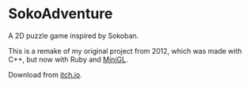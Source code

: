 # SokoAdventure

A 2D puzzle game inspired by Sokoban.

This is a remake of my original project from 2012, which was made with C++, but now with Ruby and [MiniGL](https://github.com/victords/minigl).

Download from [itch.io](https://victords.itch.io/sokoadventure).
